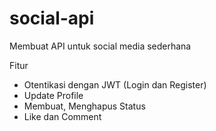 # social-api
Membuat API untuk social media sederhana

Fitur

- Otentikasi dengan JWT (Login dan Register)
- Update Profile
- Membuat, Menghapus Status
- Like dan Comment


